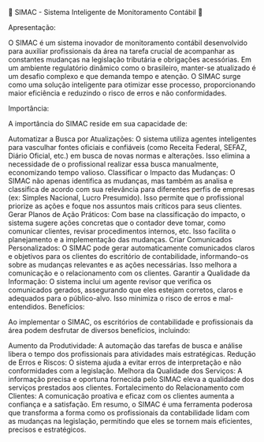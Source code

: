 🤖 SIMAC - Sistema Inteligente de Monitoramento Contábil 🤖

Apresentação:

O SIMAC é um sistema inovador de monitoramento contábil desenvolvido para auxiliar profissionais da área na tarefa crucial de acompanhar as constantes mudanças na legislação tributária e obrigações acessórias. Em um ambiente regulatório dinâmico como o brasileiro, manter-se atualizado é um desafio complexo e que demanda tempo e atenção. O SIMAC surge como uma solução inteligente para otimizar esse processo, proporcionando maior eficiência e reduzindo o risco de erros e não conformidades.

Importância:

A importância do SIMAC reside em sua capacidade de:

Automatizar a Busca por Atualizações: O sistema utiliza agentes inteligentes para vasculhar fontes oficiais e confiáveis (como Receita Federal, SEFAZ, Diário Oficial, etc.) em busca de novas normas e alterações. Isso elimina a necessidade de o profissional realizar essa busca manualmente, economizando tempo valioso.
Classificar o Impacto das Mudanças: O SIMAC não apenas identifica as mudanças, mas também as analisa e classifica de acordo com sua relevância para diferentes perfis de empresas (ex: Simples Nacional, Lucro Presumido). Isso permite que o profissional priorize as ações e foque nos assuntos mais críticos para seus clientes.
Gerar Planos de Ação Práticos: Com base na classificação do impacto, o sistema sugere ações concretas que o contador deve tomar, como comunicar clientes, revisar procedimentos internos, etc. Isso facilita o planejamento e a implementação das mudanças.
Criar Comunicados Personalizados: O SIMAC pode gerar automaticamente comunicados claros e objetivos para os clientes do escritório de contabilidade, informando-os sobre as mudanças relevantes e as ações necessárias. Isso melhora a comunicação e o relacionamento com os clientes.
Garantir a Qualidade da Informação: O sistema inclui um agente revisor que verifica os comunicados gerados, assegurando que eles estejam corretos, claros e adequados para o público-alvo. Isso minimiza o risco de erros e mal-entendidos.
Benefícios:

Ao implementar o SIMAC, os escritórios de contabilidade e profissionais da área podem desfrutar de diversos benefícios, incluindo:

Aumento da Produtividade: A automação das tarefas de busca e análise libera o tempo dos profissionais para atividades mais estratégicas.
Redução de Erros e Riscos: O sistema ajuda a evitar erros de interpretação e não conformidades com a legislação.
Melhora da Qualidade dos Serviços: A informação precisa e oportuna fornecida pelo SIMAC eleva a qualidade dos serviços prestados aos clientes.
Fortalecimento do Relacionamento com Clientes: A comunicação proativa e eficaz com os clientes aumenta a confiança e a satisfação.
Em resumo, o SIMAC é uma ferramenta poderosa que transforma a forma como os profissionais da contabilidade lidam com as mudanças na legislação, permitindo que eles se tornem mais eficientes, precisos e estratégicos.
